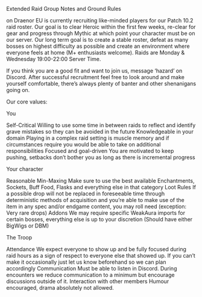 Extended Raid Group Notes and Ground Rules

<Thats all folks> on Draenor EU is currently recruiting like-minded players for our Patch 10.2 raid roster. Our goal is to clear Heroic within the first few weeks, re-clear for gear and progress through Mythic at which point your character must be on our server. Our long term goal is to create a stable roster, defeat as many bosses on highest difficulty as possible and create an environment where everyone feels at home (M+ enthusiasts welcome). Raids are Monday & Wednesday 19:00-22:00 Server Time.

If you think you are a good fit and want to join us, message ‘hazard’ on Discord. After successful recruitment feel free to look around and make yourself comfortable, there’s always plenty of banter and other shenanigans going on. 

Our core values:

You

Self-Critical
Willing to use some time in between raids to reflect and identify grave mistakes so they can be avoided in the future
Knowledgeable in your domain
Playing in a complex raid setting is muscle memory and if circumstances require you would be able to take on additional responsibilities
Focused and goal-driven
You are motivated to keep pushing, setbacks don’t bother you as long as there is incremental progress


Your character

Reasonable Min-Maxing
Make sure to use the best available Enchantments, Sockets, Buff Food, Flasks and everything else in that category
Loot Rules
If a possible drop will not be replaced in foreseeable time through deterministic methods of acquisition and you’re able to make use of the item in any spec and/or endgame content, you may roll need (exception: Very rare drops)
Addons
We may require specific WeakAura imports for certain bosses, everything else is up to your discretion (Should have either BigWigs or DBM)

The Troop 

Attendance
We expect everyone to show up and be fully focused during raid hours as a sign of respect to everyone else that showed up. If you can’t make it occasionally just let us know beforehand so we can plan accordingly
Communication
Must be able to listen in Discord. During encounters we reduce communication to a minimum but encourage discussions outside of it.
Interaction with other members
Humour encouraged, drama absolutely not allowed. 

